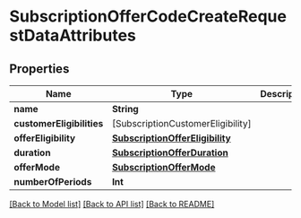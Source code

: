 # SubscriptionOfferCodeCreateRequestDataAttributes

## Properties
Name | Type | Description | Notes
------------ | ------------- | ------------- | -------------
**name** | **String** |  | 
**customerEligibilities** | [SubscriptionCustomerEligibility] |  | 
**offerEligibility** | [**SubscriptionOfferEligibility**](SubscriptionOfferEligibility.md) |  | 
**duration** | [**SubscriptionOfferDuration**](SubscriptionOfferDuration.md) |  | 
**offerMode** | [**SubscriptionOfferMode**](SubscriptionOfferMode.md) |  | 
**numberOfPeriods** | **Int** |  | 

[[Back to Model list]](../README.md#documentation-for-models) [[Back to API list]](../README.md#documentation-for-api-endpoints) [[Back to README]](../README.md)


